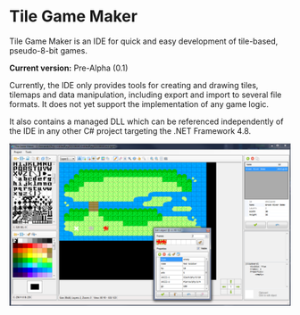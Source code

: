 # Tile Game Maker
Tile Game Maker is an IDE for quick and easy development of tile-based, pseudo-8-bit games.

**Current version:** Pre-Alpha (0.1)

Currently, the IDE only provides tools for creating and drawing tiles, tilemaps and data manipulation, including export and import to several file formats. It does not yet support the implementation of any game logic.

It also contains a managed DLL which can be referenced independently of the IDE in any other C# project targeting the .NET Framework 4.8.

![TileGameMaker screenshot](https://github.com/FernandoAiresCastello/TileGameMaker/blob/main/Images/screenshot_1.png?raw=true)
